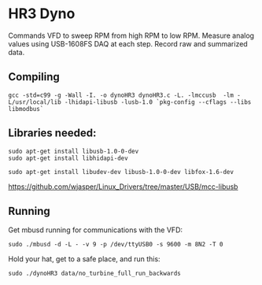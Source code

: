 # HR3 Dyno

Commands VFD to sweep RPM from high RPM to low RPM. Measure analog values using USB-1608FS DAQ at each step. Record raw and summarized data.

## Compiling


```
gcc -std=c99 -g -Wall -I. -o dynoHR3 dynoHR3.c -L. -lmccusb  -lm -L/usr/local/lib -lhidapi-libusb -lusb-1.0 `pkg-config --cflags --libs libmodbus`
```

## Libraries needed:
```
sudo apt-get install libusb-1.0-0-dev
sudo apt-get install libhidapi-dev

sudo apt-get install libudev-dev libusb-1.0-0-dev libfox-1.6-dev
```

https://github.com/wjasper/Linux_Drivers/tree/master/USB/mcc-libusb

## Running

Get mbusd running for communications with the VFD:
```
sudo ./mbusd -d -L - -v 9 -p /dev/ttyUSB0 -s 9600 -m 8N2 -T 0
```


Hold your hat, get to a safe place, and run this:
```
sudo ./dynoHR3 data/no_turbine_full_run_backwards
```
